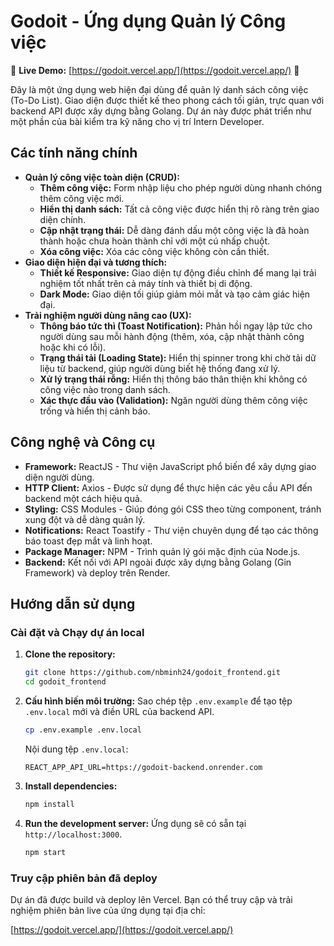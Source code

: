 # Godoit - Ứng dụng Quản lý Công việc

🚀 **Live Demo:** [https://godoit.vercel.app/](https://godoit.vercel.app/) 🚀

Đây là một ứng dụng web hiện đại dùng để quản lý danh sách công việc (To-Do List). Giao diện được thiết kế theo phong cách tối giản, trực quan với backend API được xây dựng bằng Golang. Dự án này được phát triển như một phần của bài kiểm tra kỹ năng cho vị trí Intern Developer.

## Các tính năng chính

- **Quản lý công việc toàn diện (CRUD):**
    - **Thêm công việc:** Form nhập liệu cho phép người dùng nhanh chóng thêm công việc mới.
    - **Hiển thị danh sách:** Tất cả công việc được hiển thị rõ ràng trên giao diện chính.
    - **Cập nhật trạng thái:** Dễ dàng đánh dấu một công việc là đã hoàn thành hoặc chưa hoàn thành chỉ với một cú nhấp chuột.
    - **Xóa công việc:** Xóa các công việc không còn cần thiết.
- **Giao diện hiện đại và tương thích:**
    - **Thiết kế Responsive:** Giao diện tự động điều chỉnh để mang lại trải nghiệm tốt nhất trên cả máy tính và thiết bị di động.
    - **Dark Mode:** Giao diện tối giúp giảm mỏi mắt và tạo cảm giác hiện đại.
- **Trải nghiệm người dùng nâng cao (UX):**
    - **Thông báo tức thì (Toast Notification):** Phản hồi ngay lập tức cho người dùng sau mỗi hành động (thêm, xóa, cập nhật thành công hoặc khi có lỗi).
    - **Trạng thái tải (Loading State):** Hiển thị spinner trong khi chờ tải dữ liệu từ backend, giúp người dùng biết hệ thống đang xử lý.
    - **Xử lý trạng thái rỗng:** Hiển thị thông báo thân thiện khi không có công việc nào trong danh sách.
    - **Xác thực đầu vào (Validation):** Ngăn người dùng thêm công việc trống và hiển thị cảnh báo.

## Công nghệ và Công cụ

- **Framework:** ReactJS - Thư viện JavaScript phổ biến để xây dựng giao diện người dùng.
- **HTTP Client:** Axios - Được sử dụng để thực hiện các yêu cầu API đến backend một cách hiệu quả.
- **Styling:** CSS Modules - Giúp đóng gói CSS theo từng component, tránh xung đột và dễ dàng quản lý.
- **Notifications:** React Toastify - Thư viện chuyên dụng để tạo các thông báo toast đẹp mắt và linh hoạt.
- **Package Manager:** NPM - Trình quản lý gói mặc định của Node.js.
- **Backend:** Kết nối với API ngoài được xây dựng bằng Golang (Gin Framework) và deploy trên Render.

## Hướng dẫn sử dụng

### Cài đặt và Chạy dự án local

1.  **Clone the repository:**
    ```sh
    git clone https://github.com/nbminh24/godoit_frontend.git
    cd godoit_frontend
    ```

2.  **Cấu hình biến môi trường:**
    Sao chép tệp `.env.example` để tạo tệp `.env.local` mới và điền URL của backend API.
    ```sh
    cp .env.example .env.local
    ```

    Nội dung tệp `.env.local`:
    ```
    REACT_APP_API_URL=https://godoit-backend.onrender.com
    ```

3.  **Install dependencies:**
    ```sh
    npm install
    ```

4.  **Run the development server:**
    Ứng dụng sẽ có sẵn tại `http://localhost:3000`.
    ```sh
    npm start
    ```

### Truy cập phiên bản đã deploy

Dự án đã được build và deploy lên Vercel. Bạn có thể truy cập và trải nghiệm phiên bản live của ứng dụng tại địa chỉ:

[https://godoit.vercel.app/](https://godoit.vercel.app/)
